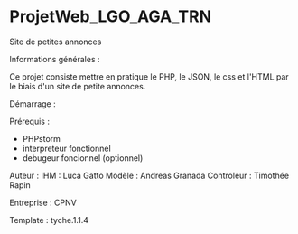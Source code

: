 # ProjetWeb_LGO_AGA_TRN
Site de petites annonces


Informations générales : 

Ce projet consiste mettre en pratique le PHP, le JSON, le css et l'HTML par le biais d'un 
site de petite annonces.

Démarrage : 

Prérequis : 
- PHPstorm 
- interpreteur fonctionnel
- debugeur foncionnel (optionnel)

Auteur : 
IHM : Luca Gatto
Modèle : Andreas Granada
Controleur : Timothée Rapin

Entreprise : CPNV





Template : tyche.1.1.4
